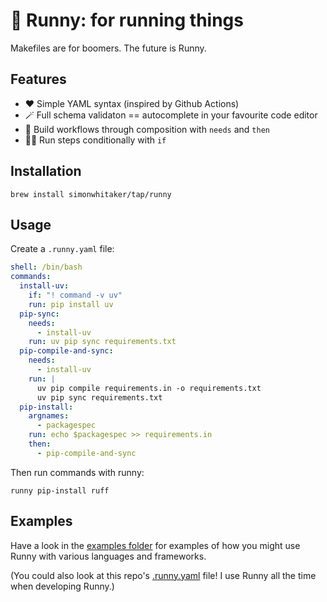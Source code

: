 # 🍯 Runny: for running things

Makefiles are for boomers. The future is Runny.

## Features

* ❤️ Simple YAML syntax (inspired by Github Actions)
* 🪄 Full schema validaton == autocomplete in your favourite code editor
* 🧱 Build workflows through composition with `needs` and `then`
* 🏃‍♂️ Run steps conditionally with `if`

## Installation

```command
brew install simonwhitaker/tap/runny
```

## Usage

Create a `.runny.yaml` file:

```yaml
shell: /bin/bash
commands:
  install-uv:
    if: "! command -v uv"
    run: pip install uv
  pip-sync:
    needs:
      - install-uv
    run: uv pip sync requirements.txt
  pip-compile-and-sync:
    needs:
      - install-uv
    run: |
      uv pip compile requirements.in -o requirements.txt
      uv pip sync requirements.txt
  pip-install:
    argnames:
      - packagespec
    run: echo $packagespec >> requirements.in
    then:
      - pip-compile-and-sync
```

Then run commands with runny:

```command
runny pip-install ruff
```

## Examples

Have a look in the [examples folder](./examples/) for examples of how you might use Runny with various languages and frameworks.

(You could also look at this repo's [.runny.yaml](./.runny.yaml) file! I use Runny all the time when developing Runny.)
